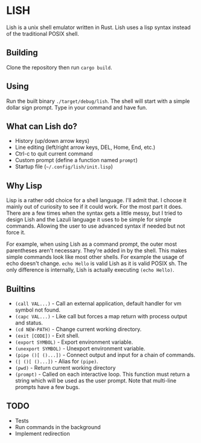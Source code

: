 # LISH

Lish is a unix shell emulator written in Rust. Lish uses a lisp syntax instead of
the traditional POSIX shell.

## Building

Clone the repository then run `cargo build`.

## Using

Run the built binary `./target/debug/lish`. The shell will start with a simple
dollar sign prompt. Type in your command and have fun.

## What can Lish do?

- History (up/down arrow keys)
- Line editing (left/right arrow keys, DEL, Home, End, etc.)
- Ctrl-c to quit current command
- Custom prompt (define a function named `prompt`)
- Startup file (`~/.config/lish/init.lisp`)

## Why Lisp

Lisp is a rather odd choice for a shell language. I'll admit that. I choose it
mainly out of curiosity to see if it could work. For the most part it does. There
are a few times when the syntax gets a little messy, but I tried to design Lish
and the Lazuli language it uses to be simple for simple commands. Allowing
the user to use advanced syntax if needed but not force it.

For example, when using Lish as a command prompt, the outer most parentheses
aren't necessary. They're added in by the shell. This makes simple commands look
like most other shells. For example the usage of echo doesn't change. `echo Hello`
is valid Lish as it is valid POSIX sh. The only difference is internally, Lish is
actually executing `(echo Hello)`.

## Builtins

- `(call VAL...)` - Call an external application, default handler for vm symbol
  not found.
- `(capc VAL...)` - Like call but forces a map return with process output and
  status.
- `(cd NEW-PATH)` - Change current working directory.
- `(exit [CODE])` - Exit shell.
- `(export SYMBOL)` - Export environment variable.
- `(unexport SYMBOL)` - Unexport environment variable.
- `(pipe ()[ ()...])` - Connect output and input for a chain of commands.
- `(| ()[ ()...])` - Alias for `(pipe)`.
- `(pwd)` - Return current working directory
- `(prompt)` - Called on each interactive loop. This function must return a
  string which will be used as the user prompt. Note that multi-line prompts
  have a few bugs.

## TODO

- Tests
- Run commands in the background
- Implement redirection
